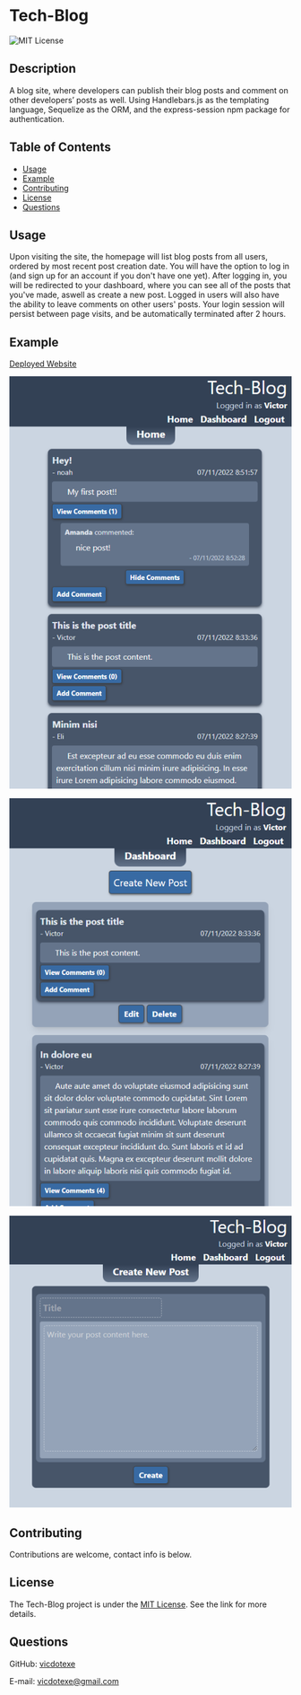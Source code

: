 # Tech-Blog
![MIT License](https://img.shields.io/badge/License-MIT-brightgreen)

## Description
A blog site, where developers can publish their blog posts and comment on other developers’ posts as well. Using Handlebars.js as the templating language, Sequelize as the ORM, and the express-session npm package for authentication.

## Table of Contents
* [Usage](#usage)
* [Example](#example)
* [Contributing](#contributing)
* [License](#license)
* [Questions](#questions)

## Usage
Upon visiting the site, the homepage will list blog posts from all users, ordered by most recent post creation date. You will have the option to log in (and sign up for an account if you don't have one yet). After logging in, you will be redirected to your dashboard, where you can see all of the posts that you've made, aswell as create a new post. Logged in users will also have the ability to leave comments on other users' posts. Your login session will persist between page visits, and be automatically terminated after 2 hours.

## Example
[Deployed Website](https://tech-blog-victor.herokuapp.com)

![a screenshot of the homepage](./assets/screenshot2.PNG)

![a screenshot of the dashboard](./assets/screenshot.PNG)

![a screenshot of the dashboard](./assets/screenshot3.PNG)
## Contributing
Contributions are welcome, contact info is below.

## License
The Tech-Blog project is under the [MIT License](http://choosealicense.com/licenses/mit/). See the link for more details.

## Questions
GitHub: [vicdotexe](https://www.github.com/vicdotexe)

E-mail: [vicdotexe@gmail.com](mailto:vicdotexe@gmail.com)